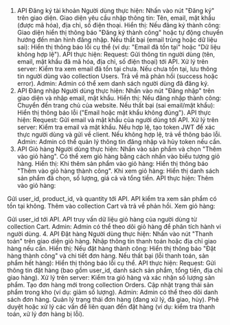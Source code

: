 1. API Đăng ký tài khoản
Người dùng thực hiện:
Nhấn vào nút "Đăng ký" trên giao diện.
Giao diện yêu cầu nhập thông tin: Tên, email, mật khẩu (được mã hóa), địa chỉ, số điện thoại.
Hiển thị:
Nếu đăng ký thành công: Giao diện hiển thị thông báo "Đăng ký thành công" hoặc tự động chuyển hướng đến màn hình đăng nhập.
Nếu thất bại (email trùng hoặc dữ liệu sai): Hiển thị thông báo lỗi cụ thể (ví dụ: "Email đã tồn tại" hoặc "Dữ liệu không hợp lệ").
API thực hiện:
Request: Gửi thông tin người dùng (tên, email, mật khẩu đã mã hóa, địa chỉ, số điện thoại) tới API.
Xử lý trên server:
Kiểm tra xem email đã tồn tại chưa.
Nếu chưa tồn tại, lưu thông tin người dùng vào collection Users.
Trả về mã phản hồi (success hoặc error).
Admin:
Admin có thể xem danh sách người dùng đã đăng ký.
2. API Đăng nhập
Người dùng thực hiện:
Nhấn vào nút "Đăng nhập" trên giao diện và nhập email, mật khẩu.
Hiển thị:
Nếu đăng nhập thành công: Chuyển đến trang chủ của website.
Nếu thất bại (sai email/mật khẩu): Hiển thị thông báo lỗi ("Email hoặc mật khẩu không đúng").
API thực hiện:
Request: Gửi email và mật khẩu của người dùng tới API.
Xử lý trên server:
Kiểm tra email và mật khẩu.
Nếu hợp lệ, tạo token JWT để xác thực người dùng và gửi về client.
Nếu không hợp lệ, trả về thông báo lỗi.
Admin:
Admin có thể quản lý thông tin đăng nhập và hủy token nếu cần.
3. API Giỏ hàng
Người dùng thực hiện:
Nhấn vào sản phẩm và chọn "Thêm vào giỏ hàng".
Có thể xem giỏ hàng bằng cách nhấn vào biểu tượng giỏ hàng.
Hiển thị:
Khi thêm sản phẩm vào giỏ hàng: Hiển thị thông báo "Thêm vào giỏ hàng thành công".
Khi xem giỏ hàng: Hiển thị danh sách sản phẩm đã chọn, số lượng, giá cả và tổng tiền.
API thực hiện:
Thêm vào giỏ hàng:

Gửi user_id, product_id, và quantity tới API.
API kiểm tra xem sản phẩm có tồn tại không.
Thêm vào collection Cart và trả về phản hồi.
Xem giỏ hàng:

Gửi user_id tới API.
API truy vấn dữ liệu giỏ hàng của người dùng từ collection Cart.
Admin:
Admin có thể theo dõi giỏ hàng để phân tích hành vi người dùng.
4. API Đặt hàng
Người dùng thực hiện:
Nhấn vào nút "Thanh toán" trên giao diện giỏ hàng.
Nhập thông tin thanh toán hoặc địa chỉ giao hàng nếu cần.
Hiển thị:
Nếu đặt hàng thành công: Hiển thị thông báo "Đặt hàng thành công" và chi tiết đơn hàng.
Nếu thất bại (lỗi thanh toán, sản phẩm hết hàng): Hiển thị thông báo lỗi cụ thể.
API thực hiện:
Request: Gửi thông tin đặt hàng (bao gồm user_id, danh sách sản phẩm, tổng tiền, địa chỉ giao hàng).
Xử lý trên server:
Kiểm tra giỏ hàng và xác nhận số lượng sản phẩm.
Tạo đơn hàng mới trong collection Orders.
Cập nhật trạng thái sản phẩm trong kho (ví dụ: giảm số lượng).
Admin:
Admin có thể theo dõi danh sách đơn hàng.
Quản lý trạng thái đơn hàng (đang xử lý, đã giao, hủy).
Phê duyệt hoặc xử lý các vấn đề liên quan đến đặt hàng (ví dụ: kiểm tra thanh toán, xử lý đơn hàng bị lỗi).